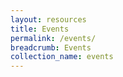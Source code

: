 ```yaml
---
layout: resources
title: Events
permalink: /events/
breadcrumb: Events
collection_name: events
---
```

